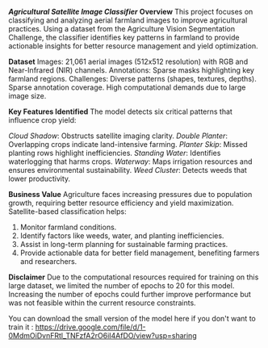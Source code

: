 ***Agricultural Satellite Image Classifier***
**Overview**
This project focuses on classifying and analyzing aerial farmland images to improve agricultural practices. Using a dataset from the Agriculture Vision Segmentation Challenge, the classifier identifies key patterns in farmland to provide actionable insights for better resource management and yield optimization.

**Dataset**
Images: 21,061 aerial images (512x512 resolution) with RGB and Near-Infrared (NIR) channels.
Annotations: Sparse masks highlighting key farmland regions.
Challenges:
Diverse patterns (shapes, textures, depths).
Sparse annotation coverage.
High computational demands due to large image size.

**Key Features Identified**
The model detects six critical patterns that influence crop yield:

*Cloud Shadow*: Obstructs satellite imaging clarity.
*Double Planter*: Overlapping crops indicate land-intensive farming.
*Planter Skip*: Missed planting rows highlight inefficiencies.
*Standing Water*: Identifies waterlogging that harms crops.
*Waterway*: Maps irrigation resources and ensures environmental sustainability.
*Weed Cluster*: Detects weeds that lower productivity.

**Business Value**
Agriculture faces increasing pressures due to population growth, requiring better resource efficiency and yield maximization. Satellite-based classification helps:

1. Monitor farmland conditions.
2. Identify factors like weeds, water, and planting inefficiencies.
3. Assist in long-term planning for sustainable farming practices.
4. Provide actionable data for better field management, benefiting farmers and researchers.


**Disclaimer**
Due to the computational resources required for training on this large dataset, we limited the number of epochs to 20 for this model. Increasing the number of epochs could further improve performance but was not feasible within the current resource constraints.

You can download the small version of the model here if you don't want to train it : https://drive.google.com/file/d/1-0MdmOiDvnFRtl_TNFzfA2rO6iI4AfDO/view?usp=sharing


